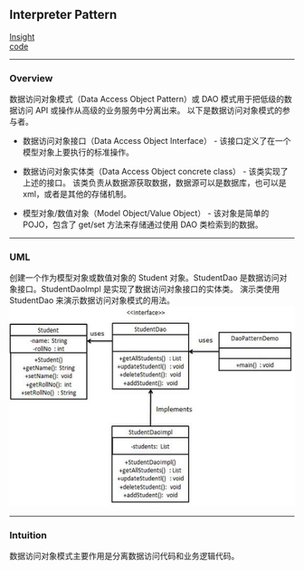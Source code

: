 ## Interpreter Pattern
[Insight](https://www.runoob.com/design-pattern/data-access-object-pattern.html)  
[code](https://github.com/wan-h/BrainpowerCode/blob/master/DesignPatterns/DataAccessObjectPattern.py)

---
### Overview  
数据访问对象模式（Data Access Object Pattern）或 DAO 模式用于把低级的数据访问 API 或操作从高级的业务服务中分离出来。
以下是数据访问对象模式的参与者。  
* 数据访问对象接口（Data Access Object Interface） - 该接口定义了在一个模型对象上要执行的标准操作。  

* 数据访问对象实体类（Data Access Object concrete class） - 该类实现了上述的接口。
该类负责从数据源获取数据，数据源可以是数据库，也可以是 xml，或者是其他的存储机制。  

* 模型对象/数值对象（Model Object/Value Object） - 该对象是简单的 POJO，包含了 get/set 方法来存储通过使用 DAO 类检索到的数据。

---
### UML  
创建一个作为模型对象或数值对象的 Student 对象。StudentDao 是数据访问对象接口。StudentDaoImpl 是实现了数据访问对象接口的实体类。
演示类使用 StudentDao 来演示数据访问对象模式的用法。  
![](src/UML_0.png)  

---
### Intuition  
数据访问对象模式主要作用是分离数据访问代码和业务逻辑代码。
